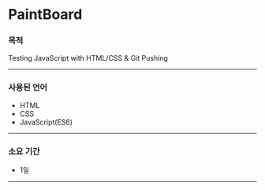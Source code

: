 # PaintBoard 

### 목적
Testing JavaScript with HTML/CSS & Git Pushing
- - -
### 사용된 언어
* HTML
* CSS 
* JavaScript(ES6)
- - -
### 소요 기간
* 1일
- - -
